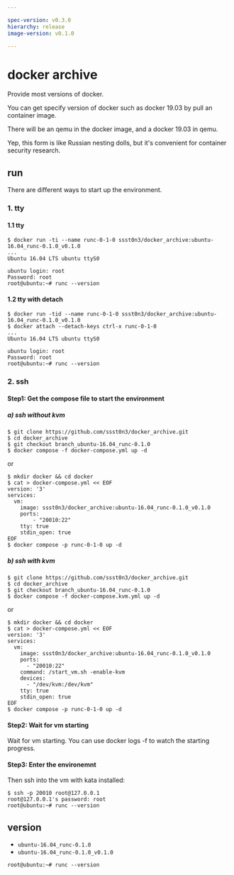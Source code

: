 ```yaml
---

spec-version: v0.3.0
hierarchy: release
image-version: v0.1.0

---
```


# docker archive

Provide most versions of docker. 

You can get specify version of docker such as docker 19.03 by pull an container image.

There will be an qemu in the docker image, and a docker 19.03 in qemu.

Yep, this form is like Russian nesting dolls, but it's convenient for container security research.

## run 

There are different ways to start up the environment.

### 1. tty 

#### 1.1 tty

```
$ docker run -ti --name runc-0-1-0 ssst0n3/docker_archive:ubuntu-16.04_runc-0.1.0_v0.1.0
...
Ubuntu 16.04 LTS ubuntu ttyS0

ubuntu login: root
Password: root
root@ubuntu:~# runc --version
```

#### 1.2 tty with detach

```
$ docker run -tid --name runc-0-1-0 ssst0n3/docker_archive:ubuntu-16.04_runc-0.1.0_v0.1.0
$ docker attach --detach-keys ctrl-x runc-0-1-0
...
Ubuntu 16.04 LTS ubuntu ttyS0

ubuntu login: root
Password: root
root@ubuntu:~# runc --version
```

### 2. ssh

#### Step1: Get the compose file to start the environment

##### a) ssh without kvm

```
$ git clone https://github.com/ssst0n3/docker_archive.git
$ cd docker_archive
$ git checkout branch_ubuntu-16.04_runc-0.1.0
$ docker compose -f docker-compose.yml up -d
```

or 

```
$ mkdir docker && cd docker
$ cat > docker-compose.yml << EOF
version: '3'
services:
  vm:
    image: ssst0n3/docker_archive:ubuntu-16.04_runc-0.1.0_v0.1.0
    ports:
        - "20010:22"
    tty: true
    stdin_open: true 
EOF
$ docker compose -p runc-0-1-0 up -d
```

##### b) ssh with kvm

```
$ git clone https://github.com/ssst0n3/docker_archive.git
$ cd docker_archive
$ git checkout branch_ubuntu-16.04_runc-0.1.0
$ docker compose -f docker-compose.kvm.yml up -d
```

or

```
$ mkdir docker && cd docker
$ cat > docker-compose.yml << EOF
version: '3'
services:
  vm:
    image: ssst0n3/docker_archive:ubuntu-16.04_runc-0.1.0_v0.1.0
    ports:
      - "20010:22"
    command: /start_vm.sh -enable-kvm
    devices:
      - "/dev/kvm:/dev/kvm"
    tty: true
    stdin_open: true
EOF
$ docker compose -p runc-0-1-0 up -d
```

#### Step2: Wait for vm starting
Wait for vm starting. You can use docker logs -f to watch the starting progress.

#### Step3: Enter the environemnt
Then ssh into the vm with kata installed:

```
$ ssh -p 20010 root@127.0.0.1
root@127.0.0.1's password: root
root@ubuntu:~# runc --version
```

## version

* `ubuntu-16.04_runc-0.1.0`
* `ubuntu-16.04_runc-0.1.0_v0.1.0`

```
root@ubuntu:~# runc --version
```